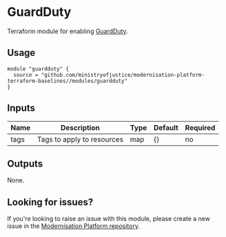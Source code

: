 # GuardDuty

Terraform module for enabling [GuardDuty](https://aws.amazon.com/guardduty/).

## Usage

```
module "guardduty" {
  source = "github.com/ministryofjustice/modernisation-platform-terraform-baselines//modules/guardduty"
}
```

## Inputs
| Name | Description                | Type | Default | Required |
|------|----------------------------|------|---------|----------|
| tags | Tags to apply to resources | map  | {}      | no       |

## Outputs
None.

## Looking for issues?
If you're looking to raise an issue with this module, please create a new issue in the [Modernisation Platform repository](https://github.com/ministryofjustice/modernisation-platform/issues).
